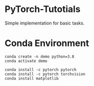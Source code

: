# PyTorch-Tutotials
Simple implementation for basic tasks.


# Conda Environment

```angular2html
conda create -n demo python=3.8
conda activate demo
```

```angular2html
conda install -c pytorch pytorch
conda install -c pytorch torchvision
conda install matplotlib
```